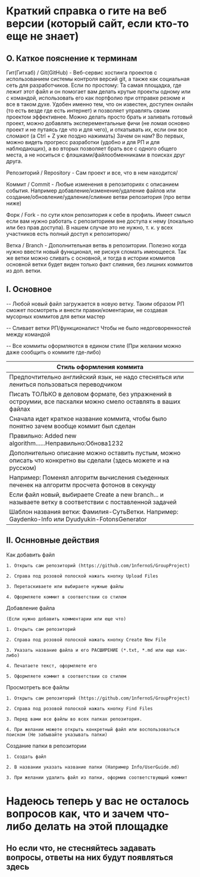 # Краткий справка о гите на веб версии (который сайт, если кто-то еще не знает)

## O. Каткое пояснение к терминам
  
  Гит(Гитхаб) / Git(GitHub) - Веб-сервис хостинга проектов с использованием системы контроля версий git, а также как социальная сеть для разработчиков.
    Если по простому: Та самая площадка, где лежит этот файл и он помогает вам делать крутые проекты одному или с командой, использовать его как портфолио при отправке резюме и все в таком духе.
    Удобен именно тем, что он известен, доступен онлайн (то есть везде где есть интернет) и позволяет управлять своим проектом эффективнее. Можно делать просто брать и заливать готовый проект, можно добавлять эксперементальные фичи (не ломая основно проект и не путаясь где что и для чего), и откатывать их, если они все сломают (а Ctrl + Z уже поздно нажимать)
    Зачем он нам? Во первых, можно видеть прогресс разработки (удобно и для РП и для наблюдающих), а во вторых позволяет брать все с одного общего места, а не носиться с флэшками/файлообменниками в поисках друг друга.
  
  
  Репозиторий / Repository - Сам проект и все, что в нем находится/
  
  
  Коммит / Commit - Любые изменения в репозиториях с описанием события. Например добавление/изменение/удаление файлов или создание/обновление/удаление/слияние ветви репозитория (про ветви ниже)
  
  
  Форк / Fork - по сути клон репозитория к себе в профиль. Имеет смысл если вам нужно работать с репозиторием вне доступа к нему (локально или без прав доступа). 
    В нашем случае это не нужно, т. к. у всех участников есть полный доступ к репозиторию/
  
  
  Ветка / Branch - Дополнительная ветвь в репозитории. Полезно когда нужно ввести новый функционал, не рискуя сломать имеющееся. Так же ветки можно сливать с основной, и тогда в истории коммитов основной ветки будет виден только факт слияния, без лишних коммитов из доп. ветки.
  
  
  
## I. Основное


  -- Любой новый файл загружается в новую ветку. 
  Таким образом РП сможет посмотреть и внести правки/коментарии, не создавая мусорных коммитов для ветки мастер
  
  
  -- Сливает ветки РП/функционалист
  Чтобы не было недоговоренностей между командой
  
  
  -- Все коммиты оформляются в едином стиле (При желании можно даже сообщить о коммите где-либо)
  
  
| Стиль оформления коммита                                                                  |
| ----------------------------------------------------------------------------------------- |
|Предпочтительно английский язык, не надо стесняться или лениться пользоваться переводчиком |
|Писать ТОЛЬКО в деловом формате, без упражнений в остроумии, все пасхалки можно смело оставлять в ваших файлах|
|Сначала идет краткое название коммита, чтобы было понятно зачем вообще коммит был сделан   |
|Правильно: Added new algorithm......Неправильно:Обнова1232|
|Дополнительно описание можно оставить пустым, можно описать что конкретно вы сделали (здесь можете и на русском)|
|Например: Поменял алгоритм вычисления съеденных печенек на алгоритм просчета фотонов в секунду|
|Если файл новый, выбираете Create a new branch... и называете ветку в соответствии с поставленной задачей|
|Шаблон названия ветки: Фамилия-СутьВетки. Например: Gaydenko-Info или Dyudyukin-FotonsGenerator|


  ## II. Оснновные действия
  
  
  Как добавить файл
  
    1. Открыть сам репозиторий (https://github.com/1nfernoS/GroupProject)
    
    2. Справа под розовой полоской нажать кнопку Upload Files
    
    3. Перетаскиваете или выбираете нужные файлы
    
    4. Оформляете коммит в соответствии со стилем
    
  
  
  Добавление файла
  
    (Если нужно добавить комментарии или еще что)
    
    1. Открыть сам репозиторий
    
    2. Справа под розовой полоской нажать кнопку Create New File
    
    3. Указать название файла и его РАСШИРЕНИЕ (*.txt, *.md или еще как-либо)
    
    4. Печатаете текст, оформляете его
    
    5. Оформляете коммит в соответствии со стилем
    
    
    
   Просмотреть все файлы
   
    1. Открыть сам репозиторий (https://github.com/1nfernoS/GroupProject)
    
    2. Справа под розовой полоской нажать кнопку Find Files
    
    3. Перед вами все файлы во всех папках репозитория.
    
    4. При желании можете открыть конкретный файл или воспользоваться поиском (Не забывайте указывать папки)
    


   Создание папки в репозитории
   
    1. Создать файл
    
    2. В названии указать название папки (Например Info/UserGuide.md)
    
    3. При желании удалить файл из папки, оформив соответствующий коммит
    


# Надеюсь теперь у вас не осталось вопросов как, что и зачем что-либо делать на этой площадке

## Но если что, не стесняйтесь задавать вопросы, ответы на них будут появляться здесь
